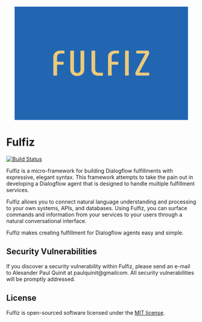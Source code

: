 <p align="center">
  <img width="460" height="300" src=".github/banner.png">
</p>

# Fulfiz

[![Build Status](https://travis-ci.org/apquinit/irene-fulfillment-server.svg?branch=master)](https://travis-ci.org/apquinit/irene-fulfillment-server)


Fulfiz is a micro-framework for building Dialogflow fulfillments with expressive, elegant syntax. This framework attempts to take the pain out in developing a Dialogflow agent that is designed to handle multiple fulfillment services.

Fulfiz allows you to connect natural language understanding and processing to your own systems, APIs, and databases. Using Fulfiz, you can surface commands and information from your services to your users through a natural conversational interface.

Fulfiz makes creating fulfillment for Dialogflow agents easy and simple.

## Security Vulnerabilities

If you discover a security vulnerability within Fulfiz, please send an e-mail to Alexander Paul Quinit at paulquinit@gmailcom. All security vulnerabilities will be promptly addressed.

## License

Fulfiz is open-sourced software licensed under the [MIT license](https://opensource.org/licenses/MIT).